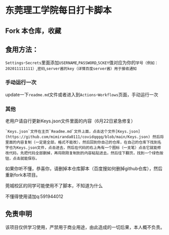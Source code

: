 # 东莞理工学院每日打卡脚本

## Fork 本仓库，收藏


## 食用方法：


`Settings`-`Secrets`里面添加`USERNAME`,`PASSWORD`,`SCKEY`值对应为你的`学号（例如：202011111111）`,`密码`,`server酱的key（详情百度server酱）用于接收通知`

### 手动运行一次
update一下`readme.md`文件或者进入到`Actions`-`Workflows`页面，手动运行一次  

### 其他
老用户请自行更新Keys.json文件里面的内容（6月22日紧急修复） 
```
`Keys.json`文件在主页`Readme.md`文件上面，点击这个文件[Keys.json](https://github.com/mimiranda0111/covidqqqq/blob/main/Keys.json) 然后将里面的内容复制（一定是全部，格式不能改），然后回到你自己的仓库，在自己的仓库下找到名字也为Keys.json文件，点击进去，然后在代码的右上角有一个图标（一支笔）点击它就能修改代码，先把代码全部删掉，再将刚刚复制到的内容粘贴进去，然后往下翻页，找到一个绿色按钮，点击就能保存。
```
如果你听不懂，恭喜你，请删掉本仓库脚本（百度搜如何删掉github仓库），然后重新fork本项目。

莞城校区的同学可能使用不了脚本，不知道为什么

不懂得使用请加q:591944012

## 免责申明
    
该项目仅供学习使用，严禁用于商业用途，由此造成的一切后果，本人概不负责。
